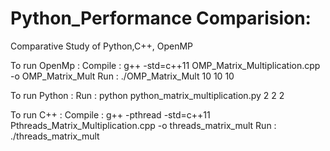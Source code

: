 # Python_Performance Comparision:
Comparative Study of Python,C++, OpenMP

To run OpenMp :
Compile : g++ -std=c++11 OMP_Matrix_Multiplication.cpp -o OMP_Matrix_Mult
Run : ./OMP_Matrix_Mult 10 10 10

To run Python :
Run : python python_matrix_multiplication.py 2 2 2

To run C++ :
Compile : g++ -pthread -std=c++11 Pthreads_Matrix_Multiplication.cpp -o threads_matrix_mult
Run : ./threads_matrix_mult

